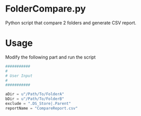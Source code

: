 # FolderCompare.py
Python script that compare 2 folders and generate CSV report.

# Usage
Modify the following part and run the script

```python
###########
#
# User Input
#
###########

aDir = u"/Path/To/FolderA"
bDir = u"/Path/To/FolderB"
exclude = ".DS_Store|.Parent"
reportName = "CompareReport.csv"
```
